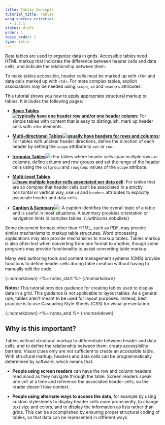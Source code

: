```yaml
---
title: Tables Concepts
tutorial_title: Tables
wcag_success_criteria: 
  - 1.3.1
status: draft
order: 1
topic_order: 2
type: intro
---
```


Data tables are used to organize data in grids. Accessible tables need HTML markup that indicates the difference between header cells and data cells, and indicate the relationship between them.

To make tables accessible, header cells must be marked up with `<th>` and data cells marked up with `<td>`. For more complex tables, explicit associations may be needed using `scope`, `id` and `headers` attributes.

This tutorial shows you how to apply appropriate structural markup to tables. It includes the following pages:

-   **[Basic Tables![ typically have one header row and/or one header column](img-simple.png)](basic.html):** For simple tables with content that is easy to distinguish, mark up header cells with `<th>` elements.

-   **[Multi-directional Tables![ usually have headers for rows and columns](img-multidir.png)](multi-directional.html):** For tables with unclear header directions, define the direction of each header by setting the `scope` attribute to `col` or `row`.

-   **[Irregular Tables![](img-irreg.png)](irregular.html):** For tables where header cells span multiple rows or columns, define column and row groups and set the range of the header cells using the `colgroup` and `rowgroup` values of the `scope` attribute.

-   **[Multi-level Tables![ have multiple header cells associated per data cell](img-multi.png)](multi-level.html):**  For tables that are so complex that header cells can’t be associated in a strictly horizontal or vertical way, use `id` and `headers` attributes to explicitly associate header and data cells.

-   **[Caption & Summary![](img-caption.png)](caption-summary.html):** A caption identifies the overall topic of a table and is useful in most situations. A summary provides orientation or navigation hints in complex tables.
{:.withicons.nobullets}

Some document formats other than HTML, such as PDF, may provide similar mechanisms to markup table structures. Word processing applications may also provide mechanisms to markup tables. Tables markup is also often lost when converting from one format to another, though some programs may provide functionality to assist converting table markup.

Many web authoring tools and content management systems (CMS) provide functions to define header cells during table creation without having to manually edit the code.

{::nomarkdown}
<%= notes_start %>
{:/nomarkdown}

**Notes:** This tutorial provides guidance for creating tables used to display data in a grid. This guidance is not applicable to layout tables. As a general rule, tables aren't meant to be used for layout purposes. Instead, best practice is to use Cascading Style Sheets (CSS) for visual presentation.

{::nomarkdown}
<%= notes_end %>
{:/nomarkdown}

## Why is this important?

Tables without structural markup to differentiate between header and data cells, and to define the relationship between them, create accessibility barriers. Visual clues only are not sufficient to create an accessible table. With structural markup, headers and data cells can be programmatically determined by software, which means that:

-   **People using screen readers** can have the row and column headers read aloud as they navigate through the table. Screen readers speak one cell at a time and reference the associated header cells, so the reader doesn’t lose context.

-    **People using alternate ways to access the data**, for example by using custom stylesheets to display header cells more prominently, to change text size and colors, and to display the information as lists rather than grids. This can be accomplished by ensuring proper structural coding of tables, so that data can be represented in different ways.
